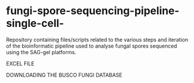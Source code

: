 # fungi-spore-sequencing-pipeline-single-cell-
Repository containing files/scripts related to the various steps and iteration of the bioinformatic pipeline used to analyse fungal spores sequenced using the SAG-gel platforms.



EXCEL FILE



DOWNLOADING THE BUSCO FUNGI DATABASE




